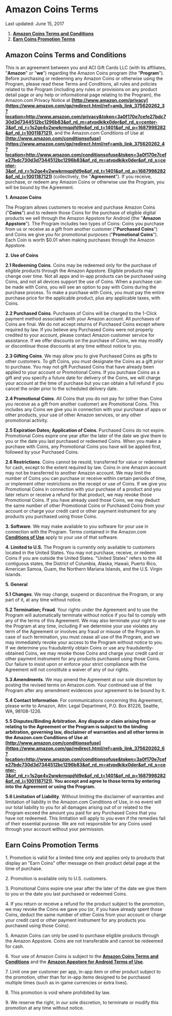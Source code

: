 Amazon Coins Terms
==================

Last updated: June 15, 2017

  

1.  **[Amazon Coins Terms and Conditions](#GUID-CDB99F5A-086E-4AA2-932E-2F0035862479__GUID-EB78D674-3B4F-462E-B80D-4CC55C7D87B4)**
2.  **[Earn Coins Promotion Terms](#GUID-CDB99F5A-086E-4AA2-932E-2F0035862479__GUID-D207AC00-866B-485F-8611-D6E54084D9B3)**

Amazon Coins Terms and Conditions
---------------------------------

This is an agreement between you and ACI Gift Cards LLC (with its affiliates, "**Amazon**" or "**we**") regarding the Amazon Coins program (the "**Program**"). Before purchasing or redeeming any Amazon Coins or otherwise using the Program, please read these Terms and Conditions, all rules and policies related to the Program (including any rules or provisions on any product detail page or any help or informational page relating to the Program), the Amazon.com Privacy Notice at **[http://www.amazon.com/privacy](https://www.amazon.com/gp/redirect.html/ref=amb_link_375620262_3?location=http://www.amazon.com/privacy&token=3a0f170e7cefe27bdc730d3d7344512bc1296b83&pf_rd_m=atvpdkikx0der&pf_rd_s=center-3&pf_rd_r=1s2ge4v2wwkrmqpjfd9e&pf_rd_t=1401&pf_rd_p=1687998282&pf_rd_i=1001187121)**, and the Amazon.com Conditions of Use at **[http://www.amazon.com/conditionsofuse](https://www.amazon.com/gp/redirect.html/ref=amb_link_375620262_4?location=http://www.amazon.com/conditionsofuse&token=3a0f170e7cefe27bdc730d3d7344512bc1296b83&pf_rd_m=atvpdkikx0der&pf_rd_s=center-3&pf_rd_r=1s2ge4v2wwkrmqpjfd9e&pf_rd_t=1401&pf_rd_p=1687998282&pf_rd_i=1001187121)** (collectively, the "**Agreement**"). If you receive, purchase, or redeem any Amazon Coins or otherwise use the Program, you will be bound by the Agreement.

**1\. Amazon Coins**

The Program allows customers to receive and purchase Amazon Coins ("**Coins**") and to redeem those Coins for the purchase of eligible digital products we sell through the Amazon Appstore for Android (the "**Amazon Appstore**"). The Program includes two types of Coins: Coins you purchase from us or receive as a gift from another customer ("**Purchased Coins**") and Coins we give you for promotional purposes ("**Promotional Coins**"). Each Coin is worth $0.01 when making purchases through the Amazon Appstore.

**2\. Use of Coins**

**2.1 Redeeming Coins**. Coins may be redeemed only for the purchase of eligible products through the Amazon Appstore. Eligible products may change over time. Not all apps and in-app products can be purchased using Coins, and not all devices support the use of Coins. When a purchase can be made with Coins, you will see an option to pay with Coins during the purchase process. To make a purchase with Coins, you must pay the entire purchase price for the applicable product, plus any applicable taxes, with Coins.

**2.2 Purchased Coins**. Purchases of Coins will be charged to the 1-Click payment method associated with your Amazon account. All purchases of Coins are final. We do not accept returns of Purchased Coins except where required by law. If you believe any Purchased Coins were not properly credited to your account, please contact Amazon customer service for assistance. If we offer discounts on the purchase of Coins, we may modify or discontinue those discounts at any time without notice to you.

**2.3 Gifting Coins**. We may allow you to give Purchased Coins as gifts to other customers. To gift Coins, you must designate the Coins as a gift prior to purchase. You may not gift Purchased Coins that have already been applied to your account or Promotional Coins. If you purchase Coins as a gift and you specify a future date for delivery of the Coins, we will charge your account at the time of purchase but you can obtain a full refund if you cancel the order prior to the scheduled delivery date.

**2.4 Promotional Coins**. All Coins that you do not pay for (other than Coins you receive as a gift from another customer) are Promotional Coins. This includes any Coins we give you in connection with your purchase of apps or other products, your use of other Amazon services, or any other promotional activity.

**2.5 Expiration Dates; Application of Coins**. Purchased Coins do not expire. Promotional Coins expire one year after the later of the date we give them to you or the date you last purchased or redeemed Coins. When you make a purchase with Coins, any Promotional Coins you have will be applied first, followed by your Purchased Coins.

**2.6 Restrictions**. Coins cannot be resold, transferred for value or redeemed for cash, except to the extent required by law. Coins in one Amazon account may not be transferred to another Amazon account. We may limit the number of Coins you can purchase or receive within certain periods of time, or implement other restrictions on the receipt or use of Coins. If we give you Promotional Coins in connection with your purchase of a product and you later return or receive a refund for that product, we may revoke those Promotional Coins. If you have already used those Coins, we may deduct the same number of other Promotional Coins or Purchased Coins from your account or charge your credit card or other payment instrument for any products you purchased using those Coins.

**3\. Software**. We may make available to you software for your use in connection with the Program. Terms contained in the Amazon.com **[Conditions of Use](https://www.amazon.com/gp/redirect.html/ref=amb_link_375620262_5?location=http://www.amazon.com/conditionsofuse&token=3a0f170e7cefe27bdc730d3d7344512bc1296b83&pf_rd_m=atvpdkikx0der&pf_rd_s=center-3&pf_rd_r=1s2ge4v2wwkrmqpjfd9e&pf_rd_t=1401&pf_rd_p=1687998282&pf_rd_i=1001187121)** apply to your use of that software.

**4\. Limited to U.S.** The Program is currently only available to customers located in the United States. You may not purchase, receive, or redeem Coins if you are outside the United States. "United States" refers to the 48 contiguous states, the District of Columbia, Alaska, Hawaii, Puerto Rico, American Samoa, Guam, the Northern Mariana Islands, and the U.S. Virgin Islands.

**5\. General**

**5.1 Changes**. We may change, suspend or discontinue the Program, or any part of it, at any time without notice.

**5.2 Termination; Fraud**. Your rights under the Agreement and to use the Program will automatically terminate without notice if you fail to comply with any of the terms of this Agreement. We may also terminate your right to use the Program at any time, including if we determine your use violates any term of the Agreement or involves any fraud or misuse of the Program. In case of such termination, you must cease all use of the Program, and we may immediately revoke your access to the Program without notice to you. If we determine you fraudulently obtain Coins or use any fraudulently-obtained Coins, we may revoke those Coins and charge your credit card or other payment instrument for any products purchased using those Coins. Our failure to insist upon or enforce your strict compliance with the Agreement will not constitute a waiver of any of our rights.

**5.3 Amendments**. We may amend the Agreement at our sole discretion by posting the revised terms on Amazon.com. Your continued use of the Program after any amendment evidences your agreement to be bound by it.

**5.4 Contact Information**. For communications concerning this Agreement, please write to Amazon, Attn: Legal Department, P.O. Box 81226, Seattle, WA, 98108-1226.

**5.5 Disputes/Binding Arbitration. Any dispute or claim arising from or relating to the Agreement or the Program is subject to the binding arbitration, governing law, disclaimer of warranties and all other terms in the Amazon.com Conditions of Use at [http://www.amazon.com/conditionsofuse](https://www.amazon.com/gp/redirect.html/ref=amb_link_375620262_6?location=http://www.amazon.com/conditionsofuse&token=3a0f170e7cefe27bdc730d3d7344512bc1296b83&pf_rd_m=atvpdkikx0der&pf_rd_s=center-3&pf_rd_r=1s2ge4v2wwkrmqpjfd9e&pf_rd_t=1401&pf_rd_p=1687998282&pf_rd_i=1001187121). You accept and agree to those terms by entering into the Agreement or using the Program.**

**5.6 Limitation of Liability**. Without limiting the disclaimer of warranties and limitation of liability in the Amazon.com Conditions of Use, in no event will our total liability to you for all damages arising out of or related to the Program exceed the amount you paid for any Purchased Coins that you have not redeemed. This limitation will apply to you even if the remedies fail of their essential purpose. We are not responsible for any Coins used through your account without your permission.

Earn Coins Promotion Terms
--------------------------

1\. Promotion is valid for a limited time only and applies only to products that display an "Earn Coins" offer message on their product detail page at the time of purchase.

2\. Promotion is available only to U.S. customers.

3\. Promotional Coins expire one year after the later of the date we give them to you or the date you last purchased or redeemed Coins.

4\. If you return or receive a refund for the product subject to the promotion, we may revoke the Coins we gave you (or, if you have already spent those Coins, deduct the same number of other Coins from your account or charge your credit card or other payment instrument for any products you purchased using those Coins).

5\. Amazon Coins can only be used to purchase eligible products through the Amazon Appstore. Coins are not transferable and cannot be redeemed for cash.

6\. Your use of Amazon Coins is subject to the **[Amazon Coins Terms and Conditions](#GUID-CDB99F5A-086E-4AA2-932E-2F0035862479__GUID-EB78D674-3B4F-462E-B80D-4CC55C7D87B4)** and the **[Amazon Appstore for Android Terms of Use](https://www.amazon.com/gp/help/customer/display.html?nodeId=201485660)**.

7\. Limit one per customer per app, in-app item or other product subject to the promotion, other than for in-app items designed to be purchased multiple times (such as in-game currencies or extra lives).

8\. This promotion is void where prohibited by law.

9\. We reserve the right, in our sole discretion, to terminate or modify this promotion at any time without notice.
